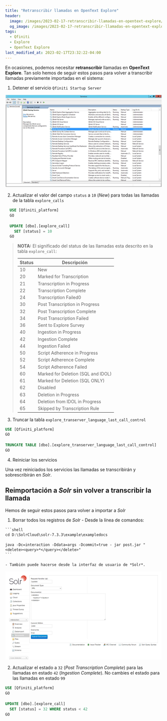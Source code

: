 ```yaml
---
title: "Retranscribir llamadas en OpenText Explore"
header:
  image: /images/2023-02-17-retranscribir-llamadas-en-opentext-explore/explore_call_status.png
  og_image: /images/2023-02-17-retranscribir-llamadas-en-opentext-explore/explore_call_status.png
tags:
  - Qfiniti
  - Explore
  - OpenText Explore
last_modified_at: 2023-02-17T23:32:22-04:00
---
```


En ocasiones, podemos necesitar **retranscribir** llamadas en **OpenText Explore**. 
Tan solo hemos de seguir estos pasos para volver a transcribir llamadas previamente importadas en el sistema:


  1. Detener el servicio `Qfiniti Startup Server` 

  ![Qfiniti Explore services](/images/2023-02-17-retranscribir-llamadas-en-opentext-explore/qfiniti-explore-services.png)

  2. Actualizar el valor del campo `status` a `10` (*New*) para todas las llamadas de la 
  tabla `explore_calls` 
  
  ```sql
    USE [Qfiniti_platform] 
    GO
    
    UPDATE [dbo].[explore_call]
      SET [status] = 10 
    GO
  ```

> **NOTA:** El significado del status de las llamadas esta 
> descrito en la tabla `explore_call`:
>
> | Status    | Descripción                        |
> |-----------|------------------------------------|
> | 10        | New                                |
> | 20        | Marked for Transcription           |
> | 21        | Transcription in Progress          |
> | 22        | Transcription Complete             |
> | 24        | Transcription Failed0              |
> | 30        | Post Transcription in Progress     |
> | 32        | Post Transcription Complete        |
> | 34        | Post Transcription Failed          |
> | 36        | Sent to Explore Survey             |
> | 40        | Ingestion in Progress              |
> | 42        | Ingestion Complete                 |
> | 44        | Ingestion Failed                   |
> | 50        | Script Adherence in Progress       |
> | 52        | Script Adherence Complete          |
> | 54        | Script Adherence Failed            |
> | 60        | Marked for Deletion (SQL and IDOL) |
> | 61        | Marked for Deletion (SQL ONLY)     |
> | 62        | Disabled                           |
> | 63        | Deletion in Progress               |
> | 64        | Deletion from IDOL in Progress     |
> | 65        | Skipped by Transcription Rule      |

  3. Truncar la tabla `explore_transerver_language_last_call_control`

  ```sql
  USE [Qfiniti_platform] 
  GO

  TRUNCATE TABLE [dbo].[explore_transerver_language_last_call_control] 
  GO
  ```

  4. Reiniciar los servicios

Una vez reiniciados los servicios las llamadas se transcribirán y sobrescribirán en *Solr*.

## Reimportación a *Solr* sin volver a transcribir la llamada

Hemos de seguir estos pasos para volver a importar a *Solr* 

  1. Borrar todos los registros de *Solr*
    - Desde la línea de comandos:

    ```shell
    cd D:\SolrCloud\solr-7.3.3\example\exampledocs

    java -Dc=interaction -Ddata=args -Dcommit=true - jar post.jar "<delete><query>*</query></delete>"
    ```
    
    - También puede hacerse desde la interfaz de usuario de *Solr*.

  ![Solr delete documents](/images/2023-02-17-retranscribir-llamadas-en-opentext-explore/solr-delete-documents.png)
    
  2. Actualizar el estado a `32` (*Post Transcription Complete*) para las llamadas 
  en estado `42` (*Ingestion Complete*). No cambies el estado para las llamadas en 
  estado `99`

  ```sql
  USE [Qfiniti_platform]
  GO
  
  UPDATE [dbo].[explore_call]
    SET [status] = 32 WHERE status < 42
  GO
  ```
